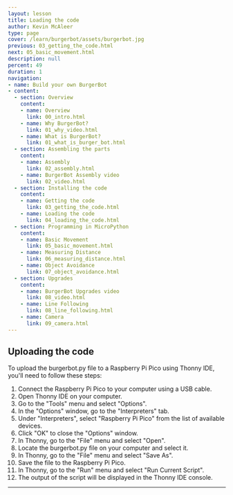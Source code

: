 ```yaml
---
layout: lesson
title: Loading the code
author: Kevin McAleer
type: page
cover: /learn/burgerbot/assets/burgerbot.jpg
previous: 03_getting_the_code.html
next: 05_basic_movement.html
description: null
percent: 49
duration: 1
navigation:
- name: Build your own BurgerBot
- content:
  - section: Overview
    content:
    - name: Overview
      link: 00_intro.html
    - name: Why BurgerBot?
      link: 01_why_video.html
    - name: What is BurgerBot?
      link: 01_what_is_burger_bot.html
  - section: Assembling the parts
    content:
    - name: Assembly
      link: 02_assembly.html
    - name: BurgerBot Assembly video
      link: 02_video.html
  - section: Installing the code
    content:
    - name: Getting the code
      link: 03_getting_the_code.html
    - name: Loading the code
      link: 04_loading_the_code.html
  - section: Programming in MicroPython
    content:
    - name: Basic Movement
      link: 05_basic_movement.html
    - name: Measuring Distance
      link: 06_measuring_distance.html
    - name: Object Avoidance
      link: 07_object_avoidance.html
  - section: Upgrades
    content:
    - name: BurgerBot Upgrades video
      link: 08_video.html
    - name: Line Following
      link: 08_line_following.html
    - name: Camera
      link: 09_camera.html
---
```



## Uploading the code

To upload the burgerbot.py file to a Raspberry Pi Pico using Thonny IDE, you'll need to follow these steps:

1. Connect the Raspberry Pi Pico to your computer using a USB cable.
1. Open Thonny IDE on your computer.
1. Go to the "Tools" menu and select "Options".
1. In the "Options" window, go to the "Interpreters" tab.
1. Under "Interpreters", select "Raspberry Pi Pico" from the list of available devices.
1. Click "OK" to close the "Options" window.
1. In Thonny, go to the "File" menu and select "Open".
1. Locate the burgerbot.py file on your computer and select it.
1. In Thonny, go to the "File" menu and select "Save As".
1. Save the file to the Raspberry Pi Pico.
1. In Thonny, go to the "Run" menu and select "Run Current Script".
1. The output of the script will be displayed in the Thonny IDE console.

---
